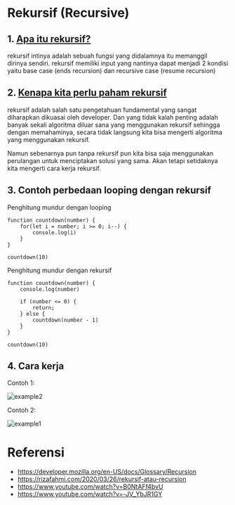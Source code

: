 # Rekursif (Recursive)

## 1. [Apa itu rekursif?](https://developer.mozilla.org/en-US/docs/Glossary/Recursion)

rekursif intinya adalah sebuah fungsi yang didalamnya itu memanggil dirinya sendiri. rekursif memiliki input yang nantinya dapat menjadi 2 kondisi yaitu base case (ends recursion) dan recursive case (resume recursion) 

## 2. [Kenapa kita perlu paham rekursif](https://rizafahmi.com/2020/03/26/rekursif-atau-recursion/)

rekursif adalah salah satu pengetahuan fundamental yang sangat diharapkan dikuasai oleh developer. Dan yang tidak kalah penting adalah banyak sekali algoritma diluar sana yang menggunakan rekursif sehingga dengan memahaminya, secara tidak langsung kita bisa mengerti algoritma yang menggunakan rekursif.

Namun sebenarnya pun tanpa rekursif pun kita bisa saja menggunakan perulangan untuk menciptakan solusi yang sama. Akan tetapi setidaknya kita mengerti cara kerja rekursif.

## 3. Contoh perbedaan looping dengan rekursif

Penghitung mundur dengan looping 
```
function countdown(number) {
    for(let i = number; i >= 0; i--) {
        console.log(i)
    }
}

countdown(10)
```
Penghitung mundur dengan rekursif 
```
function countdown(number) {
    console.log(number)

    if (number <= 0) {
        return;
    } else {
        countdown(number - 1)
    }
}

countdown(10)
```

## 4. Cara kerja
Contoh 1:

![example2](https://raw.githubusercontent.com/teddyKoerniadi/my-note/master/images/stack_tracing_recursion.png)


Contoh 2:

![example1](https://raw.githubusercontent.com/teddyKoerniadi/my-note/master/images/recursion.png)

# Referensi 
- https://developer.mozilla.org/en-US/docs/Glossary/Recursion
- https://rizafahmi.com/2020/03/26/rekursif-atau-recursion
- https://www.youtube.com/watch?v=B0NtAFf4bvU
- https://www.youtube.com/watch?v=-JV_YbJR1GY
